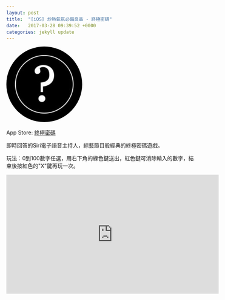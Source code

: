 ```yaml
---
layout: post
title:  "[iOS] 炒熱氣氛必備良品 - 終極密碼"
date:   2017-03-28 09:39:52 +0000
categories: jekyll update
---
```

<img src="assets/bullsAndCowsGame.jpg" width="200" height="200" style="border-radius:100%">

App Store: [終極密碼][App-Store]

即時回答的Siri電子語音主持人，綜藝節目般經典的終極密碼遊戲。

玩法：0到100數字任選，用右下角的綠色鍵送出，紅色鍵可消除輸入的數字，結束後按紅色的"X"鍵再玩一次。

 
<iframe width="560" height="315" src="https://www.youtube.com/embed/fmulzDRW2gI" frameborder="0" allowfullscreen></iframe>


[App-Store]: https://itunes.apple.com/tw/app/%E7%B5%82%E6%A5%B5%E5%AF%86%E7%A2%BC/id1137017776?l=zh&mt=8

